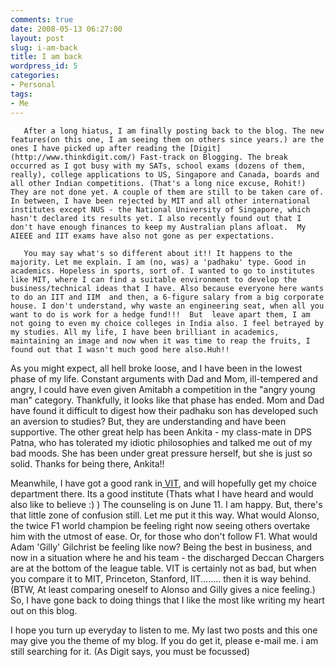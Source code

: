 ```yaml
---
comments: true
date: 2008-05-13 06:27:00
layout: post
slug: i-am-back
title: I am back
wordpress_id: 5
categories:
- Personal
tags:
- Me
---
```


       After a long hiatus, I am finally posting back to the blog. The new features(on this one, I am seeing them on others since years.) are the ones I have picked up after reading the [Digit](http://www.thinkdigit.com/) Fast-track on Blogging. The break occurred as I got busy with my SATs, school exams (dozens of them, really), college applications to US, Singapore and Canada, boards and all other Indian competitions. (That's a long nice excuse, Rohit!) They are not done yet. A couple of them are still to be taken care of.  In between, I have been rejected by MIT and all other international institutes except NUS - the National University of Singapore, which hasn't declared its results yet. I also recently found out that I don't have enough finances to keep my Australian plans afloat.  My  AIEEE and IIT exams have also not gone as per expectations.   
  
       You may say what's so different about it!! It happens to the majority. Let me explain. I am (no, was) a 'padhaku' type. Good in academics. Hopeless in sports, sort of. I wanted to go to institutes like MIT, where I can find a suitable environment to develop the business/technical ideas that I have. Also because everyone here wants to do an IIT and IIM  and then, a 6-figure salary from a big corporate house. I don't understand, why waste an engineering seat, when all you want to do is work for a hedge fund!!!  But  leave apart them, I am not going to even my choice colleges in India also. I feel betrayed by my studies. All my life, I have been brilliant in academics, maintaining an image and now when it was time to reap the fruits, I found out that I wasn't much good here also.Huh!!  
  
   As you might expect, all hell broke loose, and I have been in the lowest phase of my life. Constant arguments with Dad and Mom, ill-tempered and angry, I could have even given Amitabh a competition in the "angry young man" category. Thankfully, it looks like that phase has ended. Mom and Dad have found it difficult to digest how their padhaku son has developed such an aversion to studies? But, they are understanding and have been supportive. The other great help has been Ankita - my class-mate in DPS Patna, who has tolerated my idiotic philosophies and talked me out of my bad moods. She has been under great pressure herself, but she is just so solid. Thanks for being there, Ankita!!  
  
   Meanwhile, I have got a good rank in[ VIT](http://www.vit.ac.in/), and will hopefully get my choice department there. Its a good institute (Thats what I have heard and would also like to believe :) )  The counseling is on June 11. I am happy. But, there's that little zone of confusion still. Let me put it this way. What would Alonso, the twice F1 world champion be feeling right now seeing others overtake him with the utmost of ease. Or, for those who don't follow F1. What would Adam 'Gilly' Gilchrist be feeling like now? Being the best in business, and now in a situation where he and his team - the discharged  Deccan Chargers are at the bottom of the league table. VIT is certainly not as bad, but when you compare it to MIT, Princeton, Stanford,  IIT........ then it is way behind. (BTW, At least comparing oneself to Alonso and Gilly gives a nice feeling.) So, I have gone back to doing things that I like the most like writing my heart out on this blog.   
  
   I hope you turn up everyday to listen to me. My last two posts and this one may give you the theme of my blog. If you do get it, please e-mail me. i am still searching for it. (As Digit says, you must be focussed)  
      
